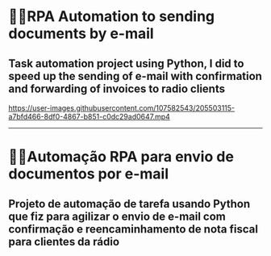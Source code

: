 # 🤖📩RPA Automation to sending documents by e-mail
## Task automation project using Python, I did to speed up the sending of e-mail with confirmation and forwarding of invoices to radio clients

https://user-images.githubusercontent.com/107582543/205503115-a7bfd466-8df0-4867-b851-c0dc29ad0647.mp4

---
# 🤖📩Automação RPA para envio de documentos por e-mail
## Projeto de automação de tarefa usando Python que fiz para agilizar o envio de e-mail com confirmação e reencaminhamento de nota fiscal para clientes da rádio

